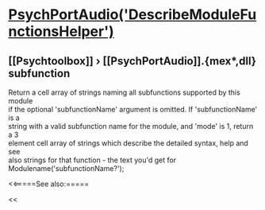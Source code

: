 # [PsychPortAudio('DescribeModuleFunctionsHelper')](PsychPortAudio-DescribeModuleFunctionsHelper) 
## [[Psychtoolbox]] &#8250; [[PsychPortAudio]].{mex*,dll} subfunction


Return a cell array of strings naming all subfunctions supported by this module  
if the optional 'subfunctionName' argument is omitted. If 'subfunctionName' is a  
string with a valid subfunction name for the module, and 'mode' is 1, return a 3  
element cell array of strings which describe the detailed syntax, help and see  
also strings for that function - the text you'd get for  
Modulename('subfunctionName?');   


<<=====See also:=====

<<